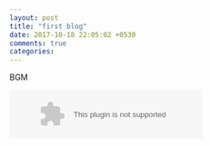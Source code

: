```yaml
---
layout: post
title: "first blog"
date: 2017-10-18 22:05:02 +0530
comments: true
categories: 
---
```

BGM

<embed src="//music.163.com/style/swf/widget.swf?sid=187408&type=2&auto=1&width=320&height=66" width="340" height="86"  allowNetworking="all"></embed>
